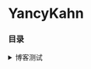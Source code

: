 # YancyKahn 

### 目录

<div>
<details>
<summary>博客测试</summary>
    <a herf="/202003/hello.md">hello world 测试</a>
</details>
</div>


